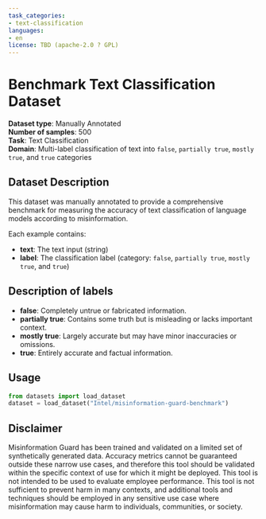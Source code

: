 ```yaml
---
task_categories:
- text-classification
languages:
- en
license: TBD (apache-2.0 ? GPL)
---
```


# Benchmark Text Classification Dataset

**Dataset type**: Manually Annotated  
**Number of samples**: 500  
**Task**: Text Classification  
**Domain**: Multi-label classification of text into `false`, `partially true`, `mostly true`, and `true` categories

## Dataset Description
This dataset was manually annotated to provide a comprehensive benchmark for measuring the accuracy of text classification of language models according to misinformation. 

Each example contains:
- **text**: The text input (string)
- **label**: The classification label (category: `false`, `partially true`, `mostly true`, and `true`)

## Description of labels
- **false**: Completely untrue or fabricated information.
- **partially true**: Contains some truth but is misleading or lacks important context.
- **mostly true**: Largely accurate but may have minor inaccuracies or omissions.
- **true**: Entirely accurate and factual information.

## Usage
```python
from datasets import load_dataset
dataset = load_dataset("Intel/misinformation-guard-benchmark")
```

## Disclaimer
Misinformation Guard has been trained and validated on a limited set 
of synthetically generated data. Accuracy metrics cannot be guaranteed 
outside these narrow use cases, and therefore this tool should be 
validated within the specific context of use for which it might be deployed. 
This tool is not intended to be used to evaluate employee performance. 
This tool is not sufficient to prevent harm in many contexts, and additional
tools and techniques should be employed in any sensitive use case where 
misinformation may cause harm to individuals, communities, or society.
